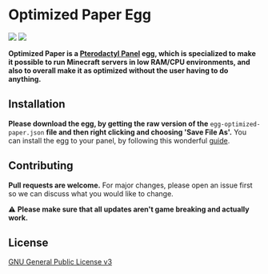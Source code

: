 # Optimized Paper Egg

[![](https://img.shields.io/discord/814904716005081119.svg?label=Discord&logo=Discord&colorB=7289da&style=for-the-badge)](https://discord.gg/CtQqm62Qjh)
[![](https://img.shields.io/static/v1?label=&message=BEG%20BUTTON&color=blue&style=for-the-badge&logo=paypal)](https://paypal.me/0sami)

**Optimized Paper is a [Pterodactyl Panel](https://pterodactyl.io/) egg, which is specialized to make it possible to run Minecraft servers in low RAM/CPU environments, and also to overall make it as optimized without the user having to do anything.**

## Installation

**Please download the egg, by getting the raw version of the** ```egg-optimized-paper.json``` **file and then right clicking and choosing 'Save File As'.** You can install the egg to your panel, by following this wonderful [guide](https://github.com/parkervcp/eggs#how-to-import-an-egg).

## Contributing

**Pull requests are welcome.** For major changes, please open an issue first so we can discuss what you would like to change.

⚠️ **Please make sure that all updates aren't game breaking and actually work.**

## License
[GNU General Public License v3](https://github.com/TIKU121/optimized-paper/blob/main/LICENSE)
